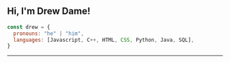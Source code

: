 <h2> Hi, I'm Drew Dame!</h2>

```javascript
const drew = {
  pronouns: "he" | "him",
  languages: [Javascript, C++, HTML, CSS, Python, Java, SQL],
}
```

---

